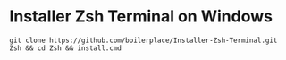 # Installer Zsh Terminal on Windows

```terminal
git clone https://github.com/boilerplace/Installer-Zsh-Terminal.git Zsh && cd Zsh && install.cmd
```
